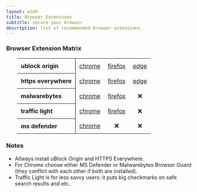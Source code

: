 ```yaml
---
layout: wide
title: Browser Extensions
subtitle: secure your browser
description: list of recommended browser extensions
---
```


### Browser Extension Matrix

<style>
        table { margin-left: 30px; }
        td, th { padding: 10px; }
        th { text-align: left; border-right: 1px solid black; }
        td { text-align: center; }
</style>
<table>
            <tr>
                <th>ublock origin</th>
                <td><a target="_blank" href="https://chrome.google.com/webstore/detail/ublock-origin/cjpalhdlnbpafiamejdnhcphjbkeiagm?hl=en">chrome</a></td>
                <td><a target="_blank" href="https://addons.mozilla.org/en-us/firefox/addon/ublock-origin/">firefox</a></td>
                <td><a target="_blank" href="https://microsoftedge.microsoft.com/addons/detail/ublock-origin/odfafepnkmbhccpbejgmiehpchacaeak?hl=en-US">edge</a></td>
            </tr>
            <tr>
                <th>https everywhere</th>
                <td><a target="_blank" href="https://chrome.google.com/webstore/detail/https-everywhere/gcbommkclmclpchllfjekcdonpmejbdp?hl=en">chrome</a></td>
                <td><a target="_blank" href="https://addons.mozilla.org/en-US/firefox/addon/https-everywhere/">firefox</a></td>
                <td><a target="_blank" href="https://microsoftedge.microsoft.com/addons/detail/https-everywhere/fchjpkplmbeeeaaogdbhjbgbknjobohb?hl=en-US">edge</a></td>
            </tr>
            <tr>
                <th>malwarebytes</th>
                <td><a target="_blank" href="https://chrome.google.com/webstore/detail/malwarebytes-browser-guar/ihcjicgdanjaechkgeegckofjjedodee?hl=en">chrome</a></td>
                <td><a target="_blank" href="https://addons.mozilla.org/en-US/firefox/addon/malwarebytes/">firefox</a></td>
                <td>&#10060;</td>
            </tr>
            <tr>
                <th>traffic light</th>
                <td><a target="_blank" href="https://chrome.google.com/webstore/detail/trafficlight/cfnpidifppmenkapgihekkeednfoenal?hl=en">chrome</a></td>
                <td><a target="_blank" href="https://addons.mozilla.org/en-US/firefox/addon/trafficlight/">firefox</a></td>
                <td>&#10060;</td>
            </tr>
            <tr>
                <th>ms defender</th>
                <td><a target="_blank" href="https://chrome.google.com/webstore/detail/microsoft-defender-browse/bkbeeeffjjeopflfhgeknacdieedcoml">chrome</a></td>
                <td>&#10060;</td>
                <td>&#10060;</td>
            </tr>
    </table>

### Notes

- Allways install uBlock Origin and HTTPS Everywhere.
- For Chrome choose either MS Defender or Malwarebytes Browser Guard (they conflict with each other if both are installed).
- Traffic Light is for less savvy users: it puts big checkmarks on safe search results and etc.